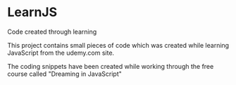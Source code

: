 LearnJS
=======

Code created through learning

This project contains small pieces of code which was created while learning JavaScript 
from the udemy.com site. 

The coding snippets have been created while working through the free course called "Dreaming in JavaScript"
